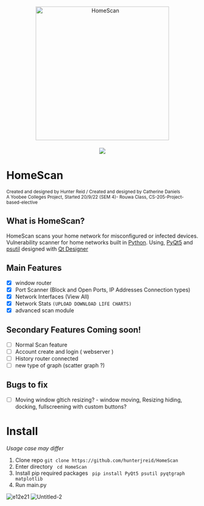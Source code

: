   
     
<p align="center"><br>
  <img width="350px" style="margin-bottom:20px;" src="https://user-images.githubusercontent.com/62681404/191140983-4e4e9a96-bd8a-4ee9-a5ba-532f5b73a4c2.png" alt="HomeScan"/><br>
  <img src="https://user-images.githubusercontent.com/62681404/199938369-7729a1a6-6aa5-45ce-8584-fcb24c93df1f.png">

</p>



# HomeScan
<sub>Created and designed by Hunter Reid / Created and designed by Catherine Daniels</sub>  
<sub>A Yoobee Colleges Project, Started 20/9/22 (SEM 4)- Rouwa Class, CS-205-Project-based-elective</sub>  

## What is HomeScan?
HomeScan scans your home network for misconfigured or infected devices. Vulnerability scanner for home networks built in [Python](https://www.python.org/). Using, [PyQt5](https://doc.qt.io/qtforpython/) and [psutil](https://psutil.readthedocs.io/en/latest/) designed with [Qt Designer](https://build-system.fman.io/qt-designer-download) 

## Main Features  
- [x] window router
- [x] Port Scanner (Block and Open Ports, IP Addresses Connection types)
- [x] Network Interfaces (View All)
- [x] Network Stats `(UPLOAD DOWNLOAD LIFE CHARTS)`
- [x] advanced scan module

## Secondary Features Coming soon!
- [ ] Normal Scan feature
- [ ] Account create and login ( webserver )
- [ ] History router connected
- [ ] new type of graph (scatter graph ?)

## Bugs to fix
- [ ] Moving window gltich resizing? - window moving,  Resizing hiding, docking, fullscreening with custom buttons?  

# Install
<i>Usage case may differ</i>
1. Clone repo ```git clone https://github.com/hunterjreid/HomeScan```
2. Enter directory ``` cd HomeScan```
3. Install pip required packages ``` pip install PyQt5 psutil pyqtgraph matplotlib```
4. Run main.py

![e12e21](https://user-images.githubusercontent.com/62681404/198426104-c007fa2e-f2ad-4fc0-ba7c-7bb13846dd61.png)
![Untitled-2](https://user-images.githubusercontent.com/62681404/199856784-81575e7f-9a8f-44e4-9add-6804bc56f9fc.png)
